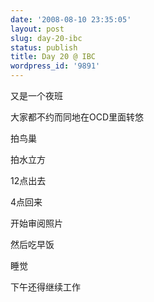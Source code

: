 ```yaml
---
date: '2008-08-10 23:35:05'
layout: post
slug: day-20-ibc
status: publish
title: Day 20 @ IBC
wordpress_id: '9891'
---
```


又是一个夜班

大家都不约而同地在OCD里面转悠

拍鸟巢

拍水立方

12点出去

4点回来

开始审阅照片

然后吃早饭

睡觉

下午还得继续工作
